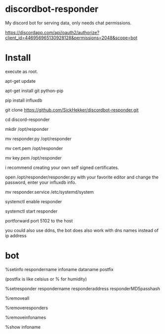 # discordbot-responder
My discord bot for serving data, only needs chat permissions.

https://discordapp.com/api/oauth2/authorize?client_id=446956965130928128&permissions=2048&scope=bot
# Install
execute as root.

apt-get update

apt-get install git python-pip

pip install influxdb

git clone https://github.com/SickHekker/discordbot-responder.git

cd discord-responder

mkdir /opt/responder

mv responder.py /opt/responder

mv cert.pem /opt/responder

mv key.pem /opt/responder

i recommend creating your own self signed certificates.


open /opt/responder/responder.py with your favorite editor and change the password, enter your influxdb info.

mv responder.service /etc/systemd/system

systemctl enable  responder

systemctl start responder

portforward port 5102 to the host

you could also use ddns, the bot does also work with dns names instead of ip address

# bot
%setinfo respondername infoname dataname postfix

(postfix is like celsius or % for humidity)

%setresponder respondername responderaddress responderMD5passhash

%removeall

%removeresponders

%removeinfonames

%show infoname
